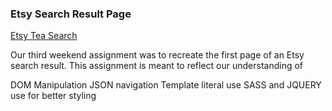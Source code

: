 ### Etsy Search Result Page

[Etsy Tea Search](https://snehelpatel.github.io/Weekend-3--Etsy-Search-Results-/)

Our third weekend assignment was to recreate the first page of an Etsy search result.
This assignment is meant to reflect our understanding of

DOM Manipulation
JSON navigation
Template literal use
SASS and JQUERY use for better styling
